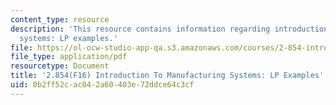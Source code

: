 ```yaml
---
content_type: resource
description: 'This resource contains information regarding introduction to manufacturing
  systems: LP examples.'
file: https://ol-ocw-studio-app-qa.s3.amazonaws.com/courses/2-854-introduction-to-manufacturing-systems-fall-2016/0b2ff52cac042a60403e72ddce64c3cf_MIT2_854F16_LpExample.pdf
file_type: application/pdf
resourcetype: Document
title: '2.854(F16) Introduction To Manufacturing Systems: LP Examples'
uid: 0b2ff52c-ac04-2a60-403e-72ddce64c3cf
---
```

